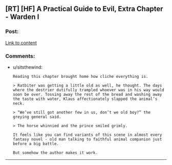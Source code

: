 ## [RT] [HF] A Practical Guide to Evil, Extra Chapter - Warden I

### Post:

[Link to content](https://practicalguidetoevil.wordpress.com/2017/05/03/warden-i/)

### Comments:

- u/sitsthewind:
  ```
  Reading this chapter brought home how cliche everything is.

  > Ratbiter was getting a little old as well, he thought. The days where the destrier dutifully trampled whoever was in his way would soon be over. Tossing away the rest of the bread and washing away the taste with water, Klaus affectionately slapped the animal’s neck.

  > “We’ve still got another few in us, don’t we old boy?” the greying general said.

  > The horse whinnied and the prince smiled grimly.

  It feels like you can find variants of this scene in almost every fantasy novel - old man talking to faithful animal companion just before a big battle. 

  But somehow the author makes it work.
  ```

---

